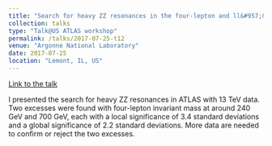 ```yaml
---
title: "Search for heavy ZZ resonances in the four-lepton and ll&#957;&#957; final states with the ATLAS detector"
collection: talks
type: "Talk@US ATLAS workshop"
permalink: /talks/2017-07-25-t12
venue: "Argonne National Laboratory"
date: 2017-07-25
location: "Lemont, IL, US"
---
```


[Link to the talk](https://indico.cern.ch/event/631514/contributions/2659552/attachments/1498399/2332658/20170725_xju_highmass_4l_llvv.pdf)

I presented the search for heavy ZZ resonances in ATLAS with 13 TeV data. Two excesses were found with four-lepton invariant mass at around 240 GeV and 700 GeV, each with a local significance of 3.4 standard deviations and a global significance of 2.2 standard deviations. More data are needed to confirm or reject the two excesses.
